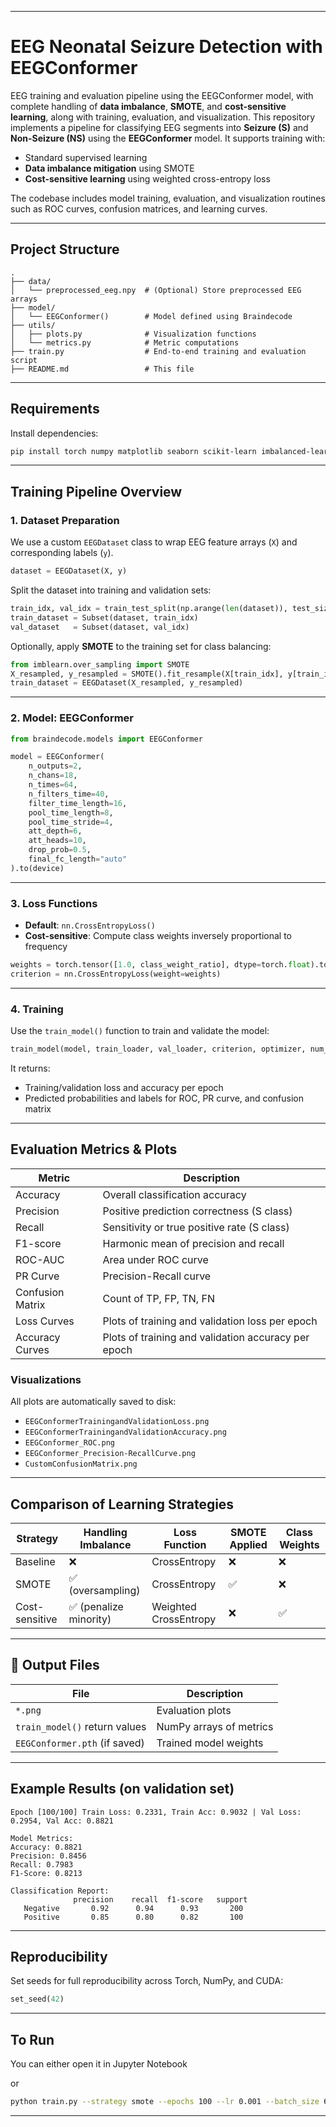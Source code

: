 
---

# EEG Neonatal Seizure Detection with EEGConformer

EEG training and evaluation pipeline using the EEGConformer model, with complete handling of **data imbalance**, **SMOTE**, and **cost-sensitive learning**, along with training, evaluation, and visualization. This repository implements a  pipeline for classifying EEG segments into **Seizure (S)** and **Non-Seizure (NS)** using the **EEGConformer** model. It supports training with:

* Standard supervised learning
* **Data imbalance mitigation** using SMOTE
* **Cost-sensitive learning** using weighted cross-entropy loss

The codebase includes model training, evaluation, and visualization routines such as ROC curves, confusion matrices, and learning curves.

---

##  Project Structure

```
.
├── data/
│   └── preprocessed_eeg.npy  # (Optional) Store preprocessed EEG arrays
├── model/
│   └── EEGConformer()        # Model defined using Braindecode
├── utils/
│   ├── plots.py              # Visualization functions
│   └── metrics.py            # Metric computations
├── train.py                  # End-to-end training and evaluation script
├── README.md                 # This file
```

---

## Requirements

Install dependencies:

```bash
pip install torch numpy matplotlib seaborn scikit-learn imbalanced-learn braindecode
```

---

## Training Pipeline Overview

### 1. Dataset Preparation

We use a custom `EEGDataset` class to wrap EEG feature arrays (`X`) and corresponding labels (`y`).

```python
dataset = EEGDataset(X, y)
```

Split the dataset into training and validation sets:

```python
train_idx, val_idx = train_test_split(np.arange(len(dataset)), test_size=0.2, random_state=42)
train_dataset = Subset(dataset, train_idx)
val_dataset   = Subset(dataset, val_idx)
```

Optionally, apply **SMOTE** to the training set for class balancing:

```python
from imblearn.over_sampling import SMOTE
X_resampled, y_resampled = SMOTE().fit_resample(X[train_idx], y[train_idx])
train_dataset = EEGDataset(X_resampled, y_resampled)
```

---

### 2. Model: EEGConformer

```python
from braindecode.models import EEGConformer

model = EEGConformer(
    n_outputs=2,
    n_chans=18,
    n_times=64,
    n_filters_time=40,
    filter_time_length=16,
    pool_time_length=8,
    pool_time_stride=4,
    att_depth=6,
    att_heads=10,
    drop_prob=0.5,
    final_fc_length="auto"
).to(device)
```

---

### 3. Loss Functions

* **Default**: `nn.CrossEntropyLoss()`
* **Cost-sensitive**: Compute class weights inversely proportional to frequency

```python
weights = torch.tensor([1.0, class_weight_ratio], dtype=torch.float).to(device)
criterion = nn.CrossEntropyLoss(weight=weights)
```

---

### 4. Training

Use the `train_model()` function to train and validate the model:

```python
train_model(model, train_loader, val_loader, criterion, optimizer, num_epochs, device)
```

It returns:

* Training/validation loss and accuracy per epoch
* Predicted probabilities and labels for ROC, PR curve, and confusion matrix

---

##  Evaluation Metrics & Plots

| Metric           | Description                                 |
| ---------------- | ------------------------------------------- |
| Accuracy         | Overall classification accuracy             |
| Precision        | Positive prediction correctness (S class)   |
| Recall           | Sensitivity or true positive rate (S class) |
| F1-score         | Harmonic mean of precision and recall       |
| ROC-AUC          | Area under ROC curve                        |
| PR Curve         | Precision-Recall curve                      |
| Confusion Matrix | Count of TP, FP, TN, FN                     |
| Loss Curves      | Plots of training and validation loss per epoch        |
| Accuracy Curves  | Plots of training and validation accuracy per epoch    |

### Visualizations

All plots are automatically saved to disk:

* `EEGConformerTrainingandValidationLoss.png`
* `EEGConformerTrainingandValidationAccuracy.png`
* `EEGConformer_ROC.png`
* `EEGConformer_Precision-RecallCurve.png`
* `CustomConfusionMatrix.png`

---

##  Comparison of Learning Strategies

| Strategy       | Handling Imbalance    | Loss Function         | SMOTE Applied | Class Weights |
| -------------- | --------------------- | --------------------- | ------------- | ------------- |
| Baseline       | ❌                     | CrossEntropy          | ❌             | ❌             |
| SMOTE          | ✅ (oversampling)      | CrossEntropy          | ✅             | ❌             |
| Cost-sensitive | ✅ (penalize minority) | Weighted CrossEntropy | ❌             | ✅             |

---

## 📁 Output Files

| File                          | Description             |
| ----------------------------- | ----------------------- |
| `*.png`                       | Evaluation plots        |
| `train_model()` return values | NumPy arrays of metrics |
| `EEGConformer.pth` (if saved) | Trained model weights   |

---

##  Example Results (on validation set)

```text
Epoch [100/100] Train Loss: 0.2331, Train Acc: 0.9032 | Val Loss: 0.2954, Val Acc: 0.8821

Model Metrics:
Accuracy: 0.8821
Precision: 0.8456
Recall: 0.7983
F1-Score: 0.8213

Classification Report:
              precision    recall  f1-score   support
   Negative       0.92      0.94      0.93       200
   Positive       0.85      0.80      0.82       100
```

---

## Reproducibility

Set seeds for full reproducibility across Torch, NumPy, and CUDA:

```python
set_seed(42)
```

---

## To Run
You can either open it in Jupyter Notebook

or 

```bash
python train.py --strategy smote --epochs 100 --lr 0.001 --batch_size 64
```

---

